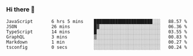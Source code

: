 ### Hi there 👋

<!-- - 🔭 I’m currently working on ...
- 🌱 I’m currently learning ...
- 👯 I’m looking to collaborate on ...
- 🤔 I’m looking for help with ...
- 💬 Ask me about ...
- 📫 How to reach me: ...
- 😄 Pronouns: ...
- ⚡ Fun fact: ... -->



<!--START_SECTION:waka-->

```text
JavaScript       6 hrs 5 mins    ██████████████████████░░░   88.57 %
JSON             26 mins         █▓░░░░░░░░░░░░░░░░░░░░░░░   06.36 %
TypeScript       14 mins         █░░░░░░░░░░░░░░░░░░░░░░░░   03.55 %
GraphQL          3 mins          ▒░░░░░░░░░░░░░░░░░░░░░░░░   00.83 %
Markdown         1 min           ░░░░░░░░░░░░░░░░░░░░░░░░░   00.27 %
tsconfig         0 secs          ░░░░░░░░░░░░░░░░░░░░░░░░░   00.24 %
```

<!--END_SECTION:waka-->
